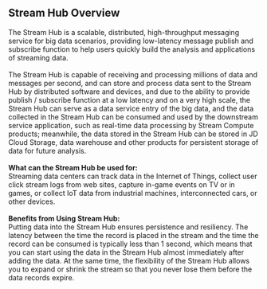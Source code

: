 ## Stream Hub Overview<br>
The Stream Hub is a scalable, distributed, high-throughput messaging service for big data scenarios, providing low-latency message publish and subscribe function to help users quickly build the analysis and applications of streaming data. <br>
<br>
The Stream Hub is capable of receiving and processing millions of data and messages per second, and can store and process data sent to the Stream Hub by distributed software and devices, and due to the ability to provide publish / subscribe function at a low latency and on a very high scale, the Stream Hub can serve as a data service entry of the big data, and the data collected in the Stream Hub can be consumed and used by the downstream service application, such as real-time data processing by Stream Compute products; meanwhile, the data stored in the Stream Hub can be stored in JD Cloud Storage, data warehouse and other products for persistent storage of data for future analysis. <br>
<br>
**What can the Stream Hub be used for:**
<br>
Streaming data centers can track data in the Internet of Things, collect user click stream logs from web sites, capture in-game events on TV or in games, or collect IoT data from industrial machines, interconnected cars, or other devices. <br>
<br>
**Benefits from Using Stream Hub:**<br>
Putting data into the Stream Hub ensures persistence and resiliency. The latency between the time the record is placed in the stream and the time the record can be consumed is typically less than 1 second, which means that you can start using the data in the Stream Hub almost immediately after adding the data. At the same time, the flexibility of the Stream Hub allows you to expand or shrink the stream so that you never lose them before the data records expire. <br>
<br>
